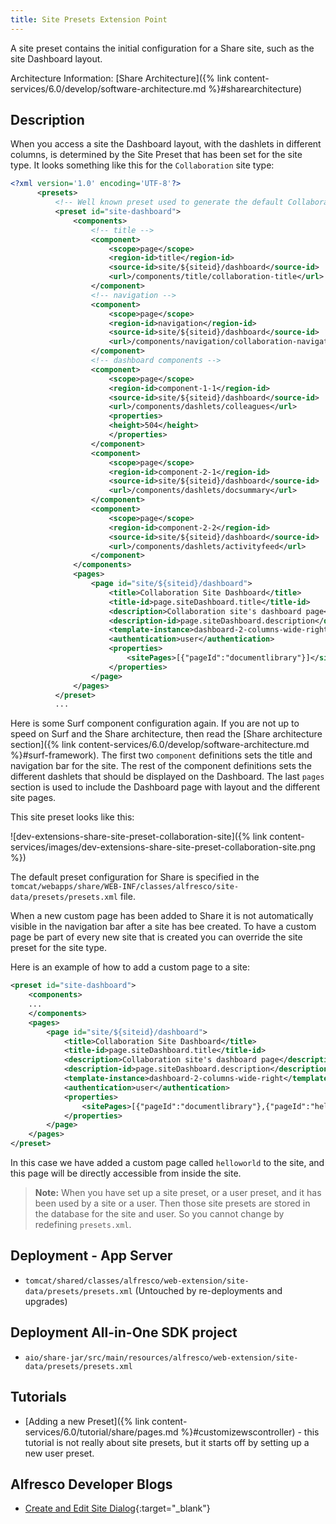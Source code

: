 ```yaml
---
title: Site Presets Extension Point
---
```


A site preset contains the initial configuration for a Share site, such as the site Dashboard layout.

Architecture Information: [Share Architecture]({% link content-services/6.0/develop/software-architecture.md %}#sharearchitecture)

## Description

When you access a site the Dashboard layout, with the dashlets in different columns, is determined by the Site Preset 
that has been set for the site type. It looks something like this for the `Collaboration` site type:

```xml
<?xml version='1.0' encoding='UTF-8'?>
      <presets>
          <!-- Well known preset used to generate the default Collaboration Site dashboard -->
          <preset id="site-dashboard">
              <components>         
                  <!-- title -->
                  <component>
                      <scope>page</scope>
                      <region-id>title</region-id>
                      <source-id>site/${siteid}/dashboard</source-id>
                      <url>/components/title/collaboration-title</url>
                  </component>
                  <!-- navigation -->
                  <component>
                      <scope>page</scope>
                      <region-id>navigation</region-id>
                      <source-id>site/${siteid}/dashboard</source-id>
                      <url>/components/navigation/collaboration-navigation</url>
                  </component>
                  <!-- dashboard components -->
                  <component>
                      <scope>page</scope>
                      <region-id>component-1-1</region-id>
                      <source-id>site/${siteid}/dashboard</source-id>
                      <url>/components/dashlets/colleagues</url>
                      <properties>
                      <height>504</height>
                      </properties>
                  </component>
                  <component>
                      <scope>page</scope>
                      <region-id>component-2-1</region-id>
                      <source-id>site/${siteid}/dashboard</source-id>
                      <url>/components/dashlets/docsummary</url>
                  </component>
                  <component>
                      <scope>page</scope>
                      <region-id>component-2-2</region-id>
                      <source-id>site/${siteid}/dashboard</source-id>
                      <url>/components/dashlets/activityfeed</url>
                  </component>
              </components>
              <pages>
                  <page id="site/${siteid}/dashboard">
                      <title>Collaboration Site Dashboard</title>
                      <title-id>page.siteDashboard.title</title-id>
                      <description>Collaboration site's dashboard page</description>
                      <description-id>page.siteDashboard.description</description-id>
                      <template-instance>dashboard-2-columns-wide-right</template-instance>
                      <authentication>user</authentication>
                      <properties>
                          <sitePages>[{"pageId":"documentlibrary"}]</sitePages>
                      </properties>
                  </page>
              </pages>
          </preset>
          ...    
```

Here is some Surf component configuration again. If you are not up to speed on Surf and the Share architecture, then 
read the [Share architecture section]({% link content-services/6.0/develop/software-architecture.md %}#surf-framework). 
The first two `component` definitions sets the title and navigation bar for the site. The rest of the component 
definitions sets the different dashlets that should be displayed on the Dashboard. The last `pages` section is used to 
include the Dashboard page with layout and the different site pages.

This site preset looks like this:

![dev-extensions-share-site-preset-collaboration-site]({% link content-services/images/dev-extensions-share-site-preset-collaboration-site.png %})

The default preset configuration for Share is specified in the `tomcat/webapps/share/WEB-INF/classes/alfresco/site-data/presets/presets.xml` file.

When a new custom page has been added to Share it is not automatically visible in the navigation bar after a site has 
bee created. To have a custom page be part of every new site that is created you can override the site preset for the site type.

Here is an example of how to add a custom page to a site:

```xml
<preset id="site-dashboard">
    <components>         
    ...
    </components>
    <pages>
        <page id="site/${siteid}/dashboard">
            <title>Collaboration Site Dashboard</title>
            <title-id>page.siteDashboard.title</title-id>
            <description>Collaboration site's dashboard page</description>
            <description-id>page.siteDashboard.description</description-id>
            <template-instance>dashboard-2-columns-wide-right</template-instance>
            <authentication>user</authentication>
            <properties>
                <sitePages>[{"pageId":"documentlibrary"},{"pageId":"helloworld"}]</sitePages>
            </properties>
        </page>
    </pages>
</preset>
```

In this case we have added a custom page called `helloworld` to the site, and this page will be directly accessible from inside the site.

>**Note:** When you have set up a site preset, or a user preset, and it has been used by a site or a user. Then those site presets are stored in the database for the site and user. So you cannot change by redefining `presets.xml`.

## Deployment - App Server

* `tomcat/shared/classes/alfresco/web-extension/site-data/presets/presets.xml` (Untouched by re-deployments and upgrades)

## Deployment All-in-One SDK project

* `aio/share-jar/src/main/resources/alfresco/web-extension/site-data/presets/presets.xml`

## Tutorials

* [Adding a new Preset]({% link content-services/6.0/tutorial/share/pages.md %}#customizewscontroller) - this tutorial is not really about site presets, but it starts off by setting up a new user preset.

## Alfresco Developer Blogs

* [Create and Edit Site Dialog](https://hub.alfresco.com/t5/alfresco-content-services-blog/create-and-edit-site-dialog-customization-with-aikau/ba-p/292994){:target="_blank"}
